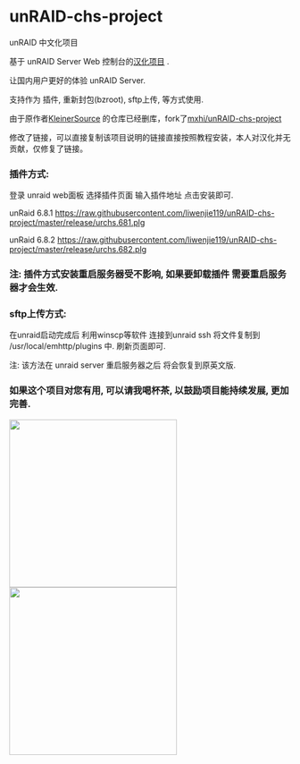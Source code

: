 # unRAID-chs-project
unRAID 中文化项目

基于 unRAID Server Web 控制台的[汉化项目](https://github.com/KleinerSource/unRAID-chs-project) .

让国内用户更好的体验 unRAID Server.

支持作为 插件, 重新封包(bzroot), sftp上传, 等方式使用.

由于原作者[KleinerSource](https://github.com/KleinerSource/) 的仓库已经删库，fork了[mxhi/unRAID-chs-project](https://github.com/mxhi/unRAID-chs-project) 

修改了链接，可以直接复制该项目说明的链接直接按照教程安装，本人对汉化并无贡献，仅修复了链接。

### 插件方式:
登录 unraid web面板 选择插件页面
输入插件地址  点击安装即可.

unRaid 6.8.1
https://raw.githubusercontent.com/liwenjie119/unRAID-chs-project/master/release/urchs.681.plg

unRaid 6.8.2 
https://raw.githubusercontent.com/liwenjie119/unRAID-chs-project/master/release/urchs.682.plg

### 注: 插件方式安装重启服务器受不影响, 如果要卸载插件 需要重启服务器才会生效.

### sftp上传方式:
在unraid启动完成后 利用winscp等软件 连接到unraid ssh 将文件复制到 /usr/local/emhttp/plugins 中. 刷新页面即可.

注: 该方法在 unraid server 重启服务器之后 将会恢复到原英文版.

### 如果这个项目对您有用, 可以请我喝杯茶, 以鼓励项目能持续发展, 更加完善.
<img src="https://github.com/liwenjie119/unRAID-chs-project/blob/master/files/1609335088698.jpg?raw=true" width="300">
<img src="https://github.com/liwenjie119/unRAID-chs-project/blob/master/files/1609335088691.jpg?raw=true" width="300">


